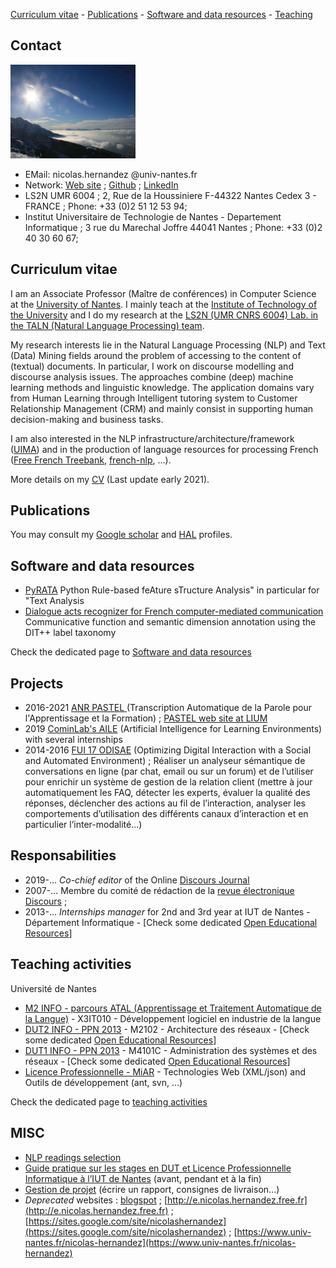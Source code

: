 [Curriculum vitae](#curriculumvitae) - [Publications](#publications) - [Software and data resources](#softwareanddataresources) - [Teaching](#teaching)

## Contact 


<img src="alps.jpg" alt="Alps" style="height: 150px; width:200px;"/>

* EMail: nicolas.hernandez @univ-nantes.fr
* Network: [Web site](https://nicolashernandez.github.io) ; [Github](https://github.com/nicolashernandez/) ; [LinkedIn](https://www.linkedin.com/in/nicolas-hernandez-28856b2/) 
* LS2N UMR 6004 ; 2, Rue de la Houssiniere F-44322 Nantes Cedex 3 - FRANCE ; Phone: +33 (0)2 51 12 53 94;
* Institut Universitaire de Technologie de Nantes - Departement Informatique ; 3 rue du Marechal Joffre 44041 Nantes ; Phone: +33 (0)2 40 30 60 67; 

## <a name="curriculumvitae">Curriculum vitae</a>  

I am an Associate Professor (Maître de conférences) in Computer Science at the [University of Nantes](https://www.univ-nantes.fr/). I mainly teach at the [Institute of Technology of the University](https://iutnantes.univ-nantes.fr/formations/bachelor-iut-bac3/but-info) and I do my research at the [LS2N (UMR CNRS 6004) Lab. in the TALN (Natural Language Processing) team](https://www.ls2n.fr/equipe/taln/).

My research interests lie in the Natural Language Processing (NLP) and Text (Data) Mining fields around the problem of accessing to the content of (textual) documents. In particular, I work on discourse modelling and discourse analysis issues. The approaches combine (deep) machine learning methods and linguistic knowledge. The application domains vary from Human Learning through Intelligent tutoring system to Customer Relationship Management (CRM) and mainly consist in supporting human decision-making and business tasks. 

I am also interested in the NLP infrastructure/architecture/framework ([UIMA](https://github.com/nicolashernandez/dev-star)) and in the production of language resources for processing French ([Free French Treebank](https://sites.google.com/site/nicolashernandez/resources/free-french-treebank?authuser=0), [french-nlp](https://github.com/nicolashernandez/french-nlp), ...).

More details on my [CV](research/Nicolas-Hernandez_CV_2021.pdf) (Last update early 2021).

## <a name="publications">Publications</a>  

You may consult my [Google scholar](http://scholar.google.com/citations?user=SffWGZ0AAAAJ) and [HAL](https://cv.archives-ouvertes.fr/nicolas-hernandez) profiles.

## <a name="softwareanddataresources">Software and data resources</a>  

* [PyRATA](https://github.com/nicolashernandez/PyRATA) Python Rule-based feAture sTructure Analysis" in particular for "Text Analysis
* [Dialogue acts recognizer for French computer-mediated communication](https://goo.gl/forms/QDfs72kTSYkfGUt82) Communicative function and semantic dimension annotation using the DIT++ label taxonomy

Check the dedicated page to [Software and data resources](research/softwareanddataresources)

## Projects 

* 2016-2021 [ANR PASTEL ](https://anr.fr/?Projet=ANR-16-CE33-0007) (Transcription Automatique de la Parole pour l'Apprentissage et la Formation) ; [PASTEL web site at LIUM](https://projets-lium.univ-lemans.fr/pastel)
* 2019 [CominLab's AILE](http://aile.comin-ocw.org/) (Artificial Intelligence for Learning Environments) with several internships
* 2014-2016 [FUI 17 ODISAE](https://www.enghouseinteractive.fr/blog/odisae-un-projet-innovant-pour-la-nouvelle-generation-d-outils-de-gestion-de-la-relation-client) (Optimizing Digital Interaction with a Social and Automated Environment)  ; Réaliser un analyseur sémantique de conversations en ligne (par chat, email ou sur un forum) et de l’utiliser pour enrichir un système de gestion de la relation client (mettre à jour automatiquement les FAQ, détecter les experts, évaluer la qualité des réponses, déclencher des actions au fil de l’interaction, analyser les comportements d’utilisation des différents canaux d’interaction et en particulier l’inter-modalité...)

## Responsabilities

* 2019-... _Co-chief editor_ of the Online [Discours Journal](https://journals.openedition.org/discours) 
* 2007-... Membre du comité de rédaction de la [revue électronique Discours](https://journals.openedition.org/discours) ; 
* 2013-... _Internships manager_ for 2nd and 3rd year at IUT de Nantes - Département Informatique - [Check some dedicated [Open Educational Resources](teaching)]


## <a name="teaching">Teaching activities</a>  

Université de Nantes

* [M2 INFO - parcours ATAL (Apprentissage et Traitement Automatique de la Langue)](https://sciences-techniques.univ-nantes.fr/formations/masters/master-informatique) - X3IT010 - Développement logiciel en industrie de la langue
* [DUT2 INFO - PPN 2013](http://iut-informatique.fr/docs/ppn/fr.pdf) - M2102 - Architecture des réseaux  - [Check some dedicated [Open Educational Resources](teaching)]
* [DUT1 INFO - PPN 2013](http://iut-informatique.fr/docs/ppn/fr.pdf) - M4101C - Administration des systèmes et des réseaux - [Check some dedicated [Open Educational Resources](teaching)]
* [Licence Professionnelle - MiAR](https://iutnantes.univ-nantes.fr/formations/licences-pro-bac3/licence-professionnelle-metiers-de-linformatique-conception-developpement-et-test-de-logiciels) - Technologies Web (XML/json) and Outils de développement (ant, svn, ...)

Check the dedicated page to [teaching activities](teaching)

## MISC

* [NLP readings selection](research/NLP_readings)
* [Guide pratique sur les stages en DUT et Licence Professionnelle Informatique à l’IUT de Nantes](teaching/#guide-pratique-sur-les-stages-en-dut-et-licence-professionnelle-informatique-%C3%A0-liut-de-nantes-avant-pendant-et-%C3%A0-la-fin) (avant, pendant et à la fin)
* [Gestion de projet](teaching/#gestion-de-projet) (écrire un rapport, consignes de livraison...)
* _Deprecated_ websites : [blogspot](http://enicolashernandez.blogspot.com) ; [http://e.nicolas.hernandez.free.fr](http://e.nicolas.hernandez.free.fr) ; [https://sites.google.com/site/nicolashernandez](https://sites.google.com/site/nicolashernandez) ; [https://www.univ-nantes.fr/nicolas-hernandez](https://www.univ-nantes.fr/nicolas-hernandez)
